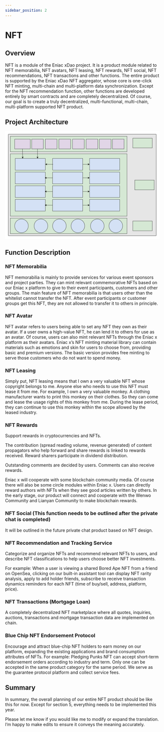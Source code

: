 ```yaml
---
sidebar_position: 2
---
```


# NFT

## Overview
NFT is a module of the Eniac xDao project. It is a product module related to NFT memorabilia, NFT avatars, NFT leasing, NFT rewards, NFT social, NFT recommendations, NFT transactions and other functions. The entire product is supported by the Eniac xDao NFT aggregator, whose core is one-click NFT minting, multi-chain and multi-platform data synchronization. Except for the NFT recommendation function, other functions are developed entirely by smart contracts and are completely decentralized. Of course, our goal is to create a truly decentralized, multi-functional, multi-chain, multi-platform supported NFT product.

## Project Architecture

![NFT](../../../../../../static/img/images/nft1.svg)

## Function Description

### NFT Memorabilia
NFT memorabilia is mainly to provide services for various event sponsors and project parties. They can mint relevant commemorative NFTs based on our Eniac x platform to give to their event participants, customers and other groups. The main feature of NFT memorabilia is that users other than the whitelist cannot transfer the NFT. After event participants or customer groups get this NFT, they are not allowed to transfer it to others in principle.

### NFT Avatar
NFT avatar refers to users being able to set any NFT they own as their avatar. If a user owns a high-value NFT, he can lend it to others for use as an avatar. Of course, users can also mint relevant NFTs through the Eniac x platform as their avatars. Eniac x’s NFT minting material library can contain materials such as emotions and skin for users to choose from, providing basic and premium versions. The basic version provides free minting to serve those customers who do not want to spend money.

### NFT Leasing
Simply put, NFT leasing means that I own a very valuable NFT whose copyright belongs to me. Anyone else who needs to use this NFT must lease it from me. For example, I own a very valuable monkey. A clothing manufacturer wants to print this monkey on their clothes. So they can come and lease the usage rights of this monkey from me. During the lease period, they can continue to use this monkey within the scope allowed by the leased industry.

### NFT Rewards
Support rewards in cryptocurrencies and NFTs.

The contribution (spread reading volume, revenue generated) of content propagators who help forward and share rewards is linked to rewards received. Reward sharers participate in dividend distribution.

Outstanding comments are decided by users. Comments can also receive rewards.

Eniac x will cooperate with some blockchain community media. Of course there will also be some circle modules within Eniac x. Users can directly reward authors with NFTs when they see good articles written by others. In the early stage, our product will connect and cooperate with the Wenwo Community and Lianyan Community to make blockchain rewards.

### NFT Social (This function needs to be outlined after the private chat is completed)
It will be outlined in the future private chat product based on NFT design.

### NFT Recommendation and Tracking Service
Categorize and organize NFTs and recommend relevant NFTs to users, and describe NFT classifications to help users choose better NFT investments.

For example: When a user is viewing a shared Bored Ape NFT from a friend on OpenSea, clicking on our built-in assistant tool can display NFT rarity analysis, apply to add holder friends, subscribe to receive transaction dynamics reminders for each NFT (time of buy/sell, address, platform, price).

### NFT Transactions (Mortgage Loan)
A completely decentralized NFT marketplace where all quotes, inquiries, auctions, transactions and mortgage transaction data are implemented on chain.

### Blue Chip NFT Endorsement Protocol
Encourage and attract blue-chip NFT holders to earn money on our platform, expanding the existing applications and brand consumption attributes of NFTs. For example: Pledging Punks NFT can accept short-term endorsement orders according to industry and term. Only one can be accepted in the same product category for the same period. We serve as the guarantee protocol platform and collect service fees.

## Summary
In summary, the overall planning of our entire NFT product should be like this for now. Except for section 5, everything needs to be implemented this year.

Please let me know if you would like me to modify or expand the translation. I’m happy to make edits to ensure it conveys the meaning accurately.
